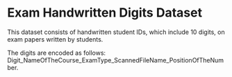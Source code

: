 # Exam Handwritten Digits Dataset

This dataset consists of handwritten student IDs, which include 10 digits, on exam papers written by students.

The digits are encoded as follows:   
Digit_NameOfTheCourse_ExamType_ScannedFileName_PositionOfTheNumber. 